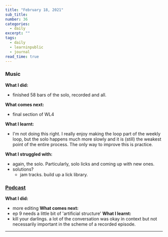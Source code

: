```yaml
---
title: "February 18, 2021"
sub_title: 
number: 36
categories:
  - daily
excerpt: ""
tags:
  - daily
  - learninpublic
  - journal
read_time: true
---
```


### Music
**What I did:**
- finished 58 bars of the solo, recorded and all. 

**What comes next:**
- final section of WL4

**What I learnt:**
- I'm not doing this right. I really enjoy making the loop part of the weekly loop, but the solo happens much more slowly and it is (still) the weakest point of the entire process. The only way to improve this is practice.

**What I struggled with:**
- again, the solo. Particularly, solo licks and coming up with new ones.
- solutions?
  - jam tracks. build up a lick library.

### [Podcast](http://frndshiptime.com)
**What I did:** 
- more editing
**What comes next:**
- ep 9 needs a little bit of 'artificial structure'
**What I learnt:**
- kill your darlings. a lot of the conversation was okay in context but not necessarily important in the scheme of a recorded episode. 

---
